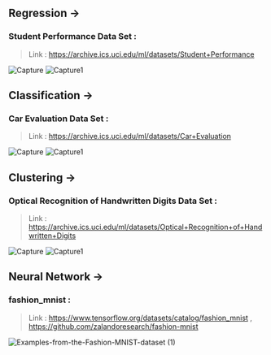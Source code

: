 
## Regression -> 

### Student Performance Data Set : 
> Link : https://archive.ics.uci.edu/ml/datasets/Student+Performance

![Capture](https://user-images.githubusercontent.com/63875409/104810112-af64a480-5818-11eb-90b2-8ea6e47a9431.PNG)
![Capture1](https://user-images.githubusercontent.com/63875409/104810163-f18de600-5818-11eb-84bb-3dbbbe0f6a6c.PNG)


## Classification ->

### Car Evaluation Data Set :
> Link : https://archive.ics.uci.edu/ml/datasets/Car+Evaluation

![Capture](https://user-images.githubusercontent.com/63875409/104810358-fef7a000-5819-11eb-9589-0e9e34f84c2e.PNG)
![Capture1](https://user-images.githubusercontent.com/63875409/104810361-028b2700-581a-11eb-868e-8f6f7a98529d.PNG)

## Clustering ->

### Optical Recognition of Handwritten Digits Data Set :
> Link : https://archive.ics.uci.edu/ml/datasets/Optical+Recognition+of+Handwritten+Digits

![Capture](https://user-images.githubusercontent.com/63875409/104810477-cc01dc00-581a-11eb-87e4-8b5ec2607656.PNG)
![Capture1](https://user-images.githubusercontent.com/63875409/104810481-cf956300-581a-11eb-80d9-9f50fa06cc28.PNG)

## Neural Network ->
### fashion_mnist :
> Link : https://www.tensorflow.org/datasets/catalog/fashion_mnist , https://github.com/zalandoresearch/fashion-mnist

![Examples-from-the-Fashion-MNIST-dataset (1)](https://user-images.githubusercontent.com/63875409/104810598-b50fb980-581b-11eb-92be-4d1c53774163.png)

